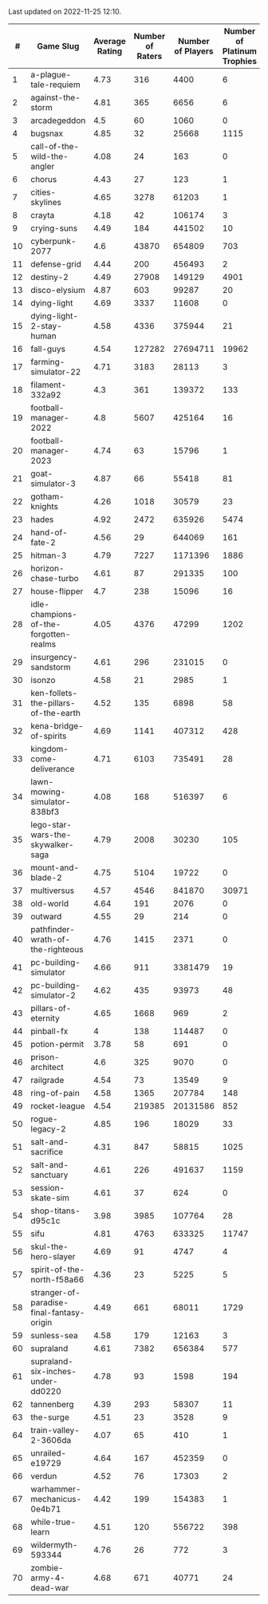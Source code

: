 Last updated on 2022-11-25 12:10.


|#|Game Slug|Average Rating|Number of Raters|Number of Players|Number of Platinum Trophies|Max Rarity (%)|
|---|---|---|---|---|---|---|
|1|a-plague-tale-requiem|4.73|316|4400|6|92|
|2|against-the-storm|4.81|365|6656|6|26|
|3|arcadegeddon|4.5|60|1060|0|94|
|4|bugsnax|4.85|32|25668|1115|97|
|5|call-of-the-wild-the-angler|4.08|24|163|0|94|
|6|chorus|4.43|27|123|1|83|
|7|cities-skylines|4.65|3278|61203|1|75|
|8|crayta|4.18|42|106174|3|23|
|9|crying-suns|4.49|184|441502|10|65|
|10|cyberpunk-2077|4.6|43870|654809|703|62|
|11|defense-grid|4.44|200|456493|2|80|
|12|destiny-2|4.49|27908|149129|4901|95|
|13|disco-elysium|4.87|603|99287|20|28|
|14|dying-light|4.69|3337|11608|0|97|
|15|dying-light-2-stay-human|4.58|4336|375944|21|0.6|
|16|fall-guys|4.54|127282|27694711|19962|4|
|17|farming-simulator-22|4.71|3183|28113|3|80|
|18|filament-332a92|4.3|361|139372|133|93|
|19|football-manager-2022|4.8|5607|425164|16|49|
|20|football-manager-2023|4.74|63|15796|1|80|
|21|goat-simulator-3|4.87|66|55418|81|90|
|22|gotham-knights|4.26|1018|30579|23|35|
|23|hades|4.92|2472|635926|5474|89|
|24|hand-of-fate-2|4.56|29|644069|161|72|
|25|hitman-3|4.79|7227|1171396|1886|48|
|26|horizon-chase-turbo|4.61|87|291335|100|83|
|27|house-flipper|4.7|238|15096|16|93|
|28|idle-champions-of-the-forgotten-realms|4.05|4376|47299|1202|0.5|
|29|insurgency-sandstorm|4.61|296|231015|0|6|
|30|isonzo|4.58|21|2985|1|61|
|31|ken-follets-the-pillars-of-the-earth|4.52|135|6898|58|49|
|32|kena-bridge-of-spirits|4.69|1141|407312|428|94|
|33|kingdom-come-deliverance|4.71|6103|735491|28|30|
|34|lawn-mowing-simulator-838bf3|4.08|168|516397|6|88|
|35|lego-star-wars-the-skywalker-saga|4.79|2008|30230|105|98|
|36|mount-and-blade-2|4.75|5104|19722|0|6|
|37|multiversus|4.57|4546|841870|30971|78|
|38|old-world|4.64|191|2076|0|86|
|39|outward|4.55|29|214|0|78|
|40|pathfinder-wrath-of-the-righteous|4.76|1415|2371|0|39|
|41|pc-building-simulator|4.66|911|3381479|19|48|
|42|pc-building-simulator-2|4.62|435|93973|48|75|
|43|pillars-of-eternity|4.65|1668|969|2|80|
|44|pinball-fx|4|138|114487|0|86|
|45|potion-permit|3.78|58|691|0|98|
|46|prison-architect|4.6|325|9070|0|38|
|47|railgrade|4.54|73|13549|9|98|
|48|ring-of-pain|4.58|1365|207784|148|96|
|49|rocket-league|4.54|219385|20131586|852|75|
|50|rogue-legacy-2|4.85|196|18029|33|0.9|
|51|salt-and-sacrifice|4.31|847|58815|1025|91|
|52|salt-and-sanctuary|4.61|226|491637|1159|83|
|53|session-skate-sim|4.61|37|624|0|27|
|54|shop-titans-d95c1c|3.98|3985|107764|28|98|
|55|sifu|4.81|4763|633325|11747|96|
|56|skul-the-hero-slayer|4.69|91|4747|4|96|
|57|spirit-of-the-north-f58a66|4.36|23|5225|5|59|
|58|stranger-of-paradise-final-fantasy-origin|4.49|661|68011|1729|98|
|59|sunless-sea|4.58|179|12163|3|37|
|60|supraland|4.61|7382|656384|577|99|
|61|supraland-six-inches-under-dd0220|4.78|93|1598|194|99|
|62|tannenberg|4.39|293|58307|11|86|
|63|the-surge|4.51|23|3528|9|94|
|64|train-valley-2-3606da|4.07|65|410|1|88|
|65|unrailed-e19729|4.64|167|452359|0|3|
|66|verdun|4.52|76|17303|2|73|
|67|warhammer-mechanicus-0e4b71|4.42|199|154383|1|24|
|68|while-true-learn|4.51|120|556722|398|93|
|69|wildermyth-593344|4.76|26|772|3|1|
|70|zombie-army-4-dead-war|4.68|671|40771|24|66|
